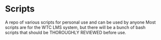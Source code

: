 # Scripts
A repo of various scripts for personal use and can be used by anyone
Most scripts are for the WTC LMS system, but there will be a bunch of bash scripts that should be THOROUGHLY REVIEWED before use.
